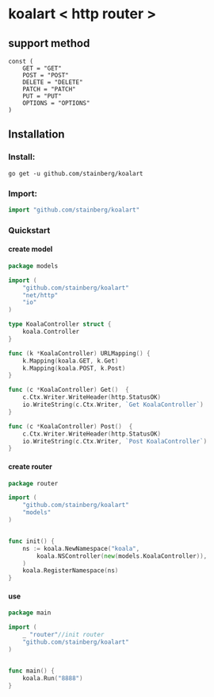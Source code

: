 # koalart < http router >


## support method
```
const (
    GET = "GET"
    POST = "POST"
    DELETE = "DELETE"
    PATCH = "PATCH"
    PUT = "PUT"
    OPTIONS = "OPTIONS"
)
```

## Installation

### Install:
```
go get -u github.com/stainberg/koalart
```

### Import:
```go
import "github.com/stainberg/koalart"
```

### Quickstart

#### create model
```go
package models

import (
    "github.com/stainberg/koalart"
    "net/http"
    "io"
)

type KoalaController struct {
    koala.Controller
}

func (k *KoalaController) URLMapping() {
    k.Mapping(koala.GET, k.Get)
    k.Mapping(koala.POST, k.Post)
}

func (c *KoalaController) Get()  {
    c.Ctx.Writer.WriteHeader(http.StatusOK)
    io.WriteString(c.Ctx.Writer, `Get KoalaController`)
}

func (c *KoalaController) Post()  {
    c.Ctx.Writer.WriteHeader(http.StatusOK)
    io.WriteString(c.Ctx.Writer, `Post KoalaController`)
}
```

#### create router
```go
package router

import (
    "github.com/stainberg/koalart"
    "models"
)


func init() {
    ns := koala.NewNamespace("koala",
        koala.NSController(new(models.KoalaController)),
    )
    koala.RegisterNamespace(ns)
}
```

#### use
```go
package main

import (
    _ "router"//init router
    "github.com/stainberg/koalart"
)


func main() {
    koala.Run("8888")
}
```